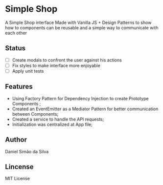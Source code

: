 # Simple Shop

A Simple Shop interface Made with Vanilla JS + Design Patterns
to show how to components can be reusable and a simple way
to communicate with each other

## Status

- [ ] Create modals to confront the user against his actions
- [ ] Fix styles to make interface more enjoyable
- [ ] Apply unit tests

## Features

- Using Factory Pattern for Dependency Injection to create Prototype Components ;
- Created an EventEmitter as a Mediator Pattern for better communication between Components;
- Created a service to handle the API requests;
- Initialization was centralized at App file;

## Author

Daniel Simão da Silva

## Lincense

MIT License

